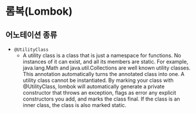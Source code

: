 # 롬복(Lombok)

## 어노테이션 종류

- `@UtilityClass`
  - A utility class is a class that is just a namespace for functions. No instances of it can exist, and all its members are static. For example, java.lang.Math and java.util.Collections are well known utility classes. This annotation automatically turns the annotated class into one.
  A utility class cannot be instantiated. By marking your class with @UtilityClass, lombok will automatically generate a private constructor that throws an exception, flags as error any explicit constructors you add, and marks the class final. If the class is an inner class, the class is also marked static.
